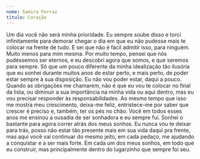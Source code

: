 ```yaml
---
nome: Samira Ferraz
titulo: Coração
---
```


Um dia você não será minha prioridade. Eu sempre soube disso e torci infinitamente para demorar chegar o dia em que eu não pudesse mais te colocar na frente de tudo. E sei que não é fácil admitir isso, para ninguém. Muito menos para mim mesma. Por muito tempo, pensei que nós pudéssemos ser eternos, e eu descobri agora que somos, e que seremos para sempre. Só que um pouco diferente da minha idealização tão ilusória que eu sonhei durante muitos anos de estar perto, e mais perto, de poder estar sempre à sua disposição. Eu não vou poder estar, daqui a pouco. Quando as obrigações me chamarem, não é que eu vou te colocar no final da lista, ou diminuir a sua importância na minha vida ou aqui dentro, mas eu vou precisar responder às responsabilidades. Ao mesmo tempo que isso me mostra  meu crescimento, deixa-me  feliz, entristece-me por saber que crescer é preciso e, também, ter os pés no chão. Você em todos esses anos me ensinou a ousadia de ser sonhadora e eu sempre fui. Sonhei o bastante para agora correr atrás dos meus sonhos. Eu nunca vou te deixar para trás, posso não estar tão presente mais em sua vida daqui pra frente, mas aqui você vai continuar do mesmo jeito, em cada pedaço, me ajudando a conquistar e a ser mais forte. Em cada um dos meus sonhos, em todo que eu construir, mas principalmente dentro do lugarzinho que sempre foi seu. 

